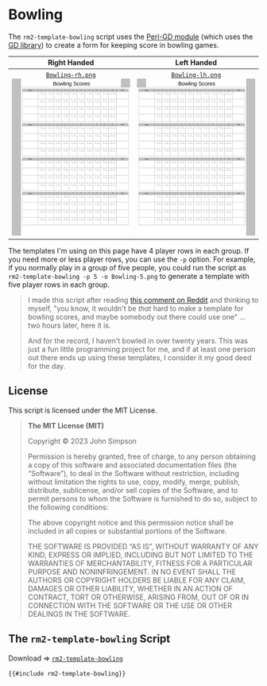 # Bowling

The `rm2-template-bowling` script uses the [Perl-GD module](https://github.com/lstein/Perl-GD) (which uses the [GD library](https://libgd.github.io/)) to create a form for keeping score in bowling games.

| Right Handed | Left Handed |
|:------------:|:-----------:|
| [`Bowling-rh.png`](Bowling-rh.png)<br/>![Bowling-rh-sm.png](Bowling-rh-sm.png) | [`Bowling-lh.png`](Bowling-lh.png)<br/>![Bowling-lh-sm.png](Bowling-lh-sm.png)

The templates I'm using on this page have 4 player rows in each group. If you need more or less player rows, you can use the `-p` option. For example, if you normally play in a group of five people, you could run the script as `rm2-template-bowling -p 5 -o Bowling-5.png` to generate a template with five player rows in each group.

> I made this script after reading [this comment on Reddit](https://www.reddit.com/r/RemarkableTablet/comments/15l3a9p/) and thinking to myself, "you know, it wouldn't be *that* hard to make a template for bowling scores, and maybe somebody out there could use one" ... two hours later, here it is.
>
> And for the record, I haven't bowled in over twenty years. This was just a fun little programming project for me, and if at least one person out there ends up using these templates, I consider it my good deed for the day.

## License

This script is licensed under the MIT License.

> **The MIT License (MIT)**
>
> Copyright &copy; 2023 John Simpson
>
> Permission is hereby granted, free of charge, to any person obtaining a copy of this software and associated documentation files (the “Software”), to deal in the Software without restriction, including without limitation the rights to use, copy, modify, merge, publish, distribute, sublicense, and/or sell copies of the Software, and to permit persons to whom the Software is furnished to do so, subject to the following conditions:
>
> The above copyright notice and this permission notice shall be included in all copies or substantial portions of the Software.
>
> THE SOFTWARE IS PROVIDED “AS IS”, WITHOUT WARRANTY OF ANY KIND, EXPRESS OR IMPLIED, INCLUDING BUT NOT LIMITED TO THE WARRANTIES OF MERCHANTABILITY, FITNESS FOR A PARTICULAR PURPOSE AND NONINFRINGEMENT. IN NO EVENT SHALL THE AUTHORS OR COPYRIGHT HOLDERS BE LIABLE FOR ANY CLAIM, DAMAGES OR OTHER LIABILITY, WHETHER IN AN ACTION OF CONTRACT, TORT OR OTHERWISE, ARISING FROM, OUT OF OR IN CONNECTION WITH THE SOFTWARE OR THE USE OR OTHER DEALINGS IN THE SOFTWARE.

## The `rm2-template-bowling` Script

Download &#x21D2; [`rm2-template-bowling`](rm2-template-bowling)

```bash
{{#include rm2-template-bowling}}
```
